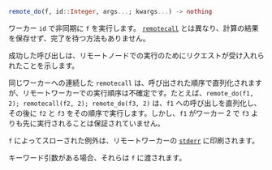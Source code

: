 ```julia
remote_do(f, id::Integer, args...; kwargs...) -> nothing
```

ワーカー `id` で非同期に `f` を実行します。 [`remotecall`](@ref) とは異なり、計算の結果を保存せず、完了を待つ方法もありません。

成功した呼び出しは、リモートノードでの実行のためにリクエストが受け入れられたことを示します。

同じワーカーへの連続した `remotecall` は、呼び出された順序で直列化されますが、リモートワーカーでの実行順序は不確定です。たとえば、`remote_do(f1, 2); remotecall(f2, 2); remote_do(f3, 2)` は、`f1` への呼び出しを直列化し、その後に `f2` と `f3` をその順序で実行します。しかし、`f1` がワーカー 2 で `f3` よりも先に実行されることは保証されていません。

`f` によってスローされた例外は、リモートワーカーの [`stderr`](@ref) に印刷されます。

キーワード引数がある場合、それらは `f` に渡されます。
